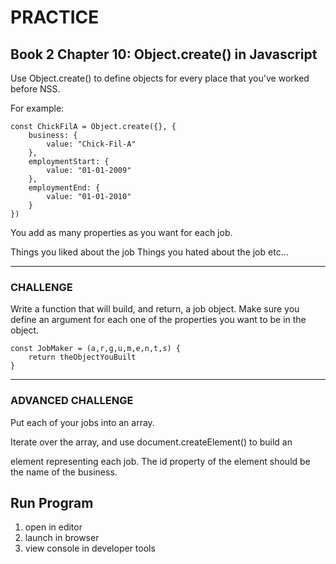 # PRACTICE
## Book 2 Chapter 10: Object.create() in Javascript



Use Object.create() to define objects for every place that you've worked before NSS.

For example:
```
const ChickFilA = Object.create({}, {
    business: {
        value: "Chick-Fil-A"
    },
    employmentStart: {
        value: "01-01-2009"
    },
    employmentEnd: {
        value: "01-01-2010"
    }
})
```

You add as many properties as you want for each job.

Things you liked about the job
Things you hated about the job
etc...

---------------------------------------------------------------------------------

### CHALLENGE
Write a function that will build, and return, a job object. Make sure you define an argument for each one of the properties you want to be in the object.

```
const JobMaker = (a,r,g,u,m,e,n,t,s) {
    return theObjectYouBuilt
}
```
---------------------------------------------------------------------------------

### ADVANCED CHALLENGE
Put each of your jobs into an array.

Iterate over the array, and use document.createElement() to build an <article> element representing each job. The id property of the element should be the name of the business.


## Run Program 
1. open in editor 
2. launch in browser 
3. view console in developer tools 
    
   
